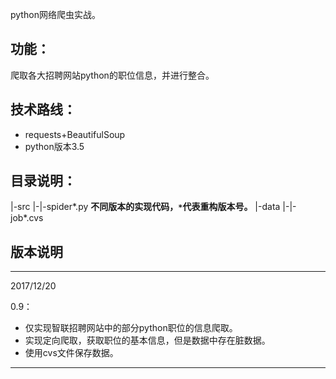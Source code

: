 python网络爬虫实战。

## 功能：

爬取各大招聘网站python的职位信息，并进行整合。

## 技术路线：

- requests+BeautifulSoup
- python版本3.5


## 目录说明：

|-src
|-|-spider*.py    **不同版本的实现代码，`*`代表重构版本号。**
|-data
|-|-job*.cvs

## 版本说明

---

2017/12/20

0.9：

- 仅实现智联招聘网站中的部分python职位的信息爬取。
- 实现定向爬取，获取职位的基本信息，但是数据中存在脏数据。
- 使用cvs文件保存数据。


---
